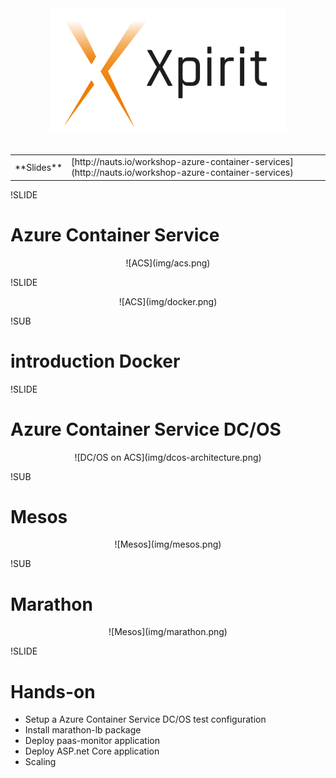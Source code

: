 <center><div style="width: 75%; height: auto;"><img src="img/xpirit.png"/></div></center>
<br />
<center>
<table>
  <tr>
    <td>**Slides**</td><td>[http://nauts.io/workshop-azure-container-services](http://nauts.io/workshop-azure-container-services)</td>
  </tr>
</table>
</center>

!SLIDE
# Azure Container Service
<center>![ACS](img/acs.png)</center>

!SLIDE
<center>![ACS](img/docker.png)</center>

!SUB
# introduction Docker

!SLIDE
# Azure Container Service DC/OS
<center>![DC/OS on ACS](img/dcos-architecture.png)</center>

!SUB
# Mesos
<center>![Mesos](img/mesos.png)</center>

!SUB
# Marathon
<center>![Mesos](img/marathon.png)</center>


!SLIDE
# Hands-on
- Setup a Azure Container Service DC/OS test configuration
- Install marathon-lb package
- Deploy paas-monitor application
- Deploy ASP.net Core application
- Scaling

